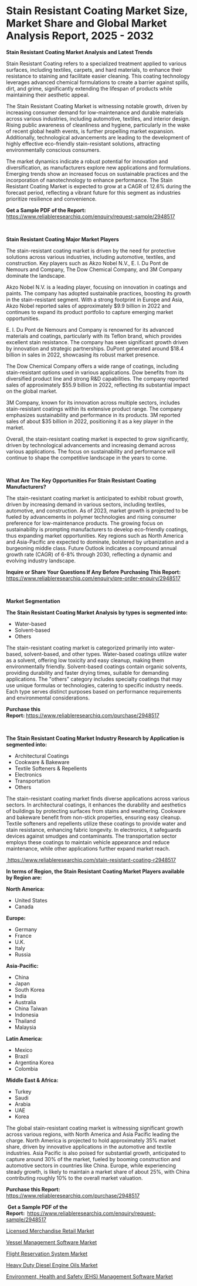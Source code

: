 <p><h1>Stain Resistant Coating Market Size, Market Share and Global Market Analysis Report, 2025 - 2032</h1></p><p><strong>Stain Resistant Coating Market Analysis and Latest Trends</strong></p>
<p><p>Stain Resistant Coating refers to a specialized treatment applied to various surfaces, including textiles, carpets, and hard materials, to enhance their resistance to staining and facilitate easier cleaning. This coating technology leverages advanced chemical formulations to create a barrier against spills, dirt, and grime, significantly extending the lifespan of products while maintaining their aesthetic appeal.</p><p>The Stain Resistant Coating Market is witnessing notable growth, driven by increasing consumer demand for low-maintenance and durable materials across various industries, including automotive, textiles, and interior design. Rising public awareness of cleanliness and hygiene, particularly in the wake of recent global health events, is further propelling market expansion. Additionally, technological advancements are leading to the development of highly effective eco-friendly stain-resistant solutions, attracting environmentally conscious consumers.</p><p>The market dynamics indicate a robust potential for innovation and diversification, as manufacturers explore new applications and formulations. Emerging trends show an increased focus on sustainable practices and the incorporation of nanotechnology to enhance performance. The Stain Resistant Coating Market is expected to grow at a CAGR of 12.6% during the forecast period, reflecting a vibrant future for this segment as industries prioritize resilience and convenience.</p></p>
<p><strong>Get a Sample PDF of the Report:&nbsp;</strong> <a href="https://www.reliableresearchiq.com/enquiry/request-sample/2948517?utm_campaign=1082&utm_medium=2&utm_source=Github&utm_content=ia&utm_term=12032025&utm_id=stain-resistant-coating">https://www.reliableresearchiq.com/enquiry/request-sample/2948517</a></p>
<p>&nbsp;</p>
<p><strong>Stain Resistant Coating Major Market Players</strong></p>
<p><p>The stain-resistant coating market is driven by the need for protective solutions across various industries, including automotive, textiles, and construction. Key players such as Akzo Nobel N.V., E. I. Du Pont de Nemours and Company, The Dow Chemical Company, and 3M Company dominate the landscape.</p><p>Akzo Nobel N.V. is a leading player, focusing on innovation in coatings and paints. The company has adopted sustainable practices, boosting its growth in the stain-resistant segment. With a strong footprint in Europe and Asia, Akzo Nobel reported sales of approximately $9.9 billion in 2022 and continues to expand its product portfolio to capture emerging market opportunities.</p><p>E. I. Du Pont de Nemours and Company is renowned for its advanced materials and coatings, particularly with its Teflon brand, which provides excellent stain resistance. The company has seen significant growth driven by innovation and strategic partnerships. DuPont generated around $18.4 billion in sales in 2022, showcasing its robust market presence.</p><p>The Dow Chemical Company offers a wide range of coatings, including stain-resistant options used in various applications. Dow benefits from its diversified product line and strong R&D capabilities. The company reported sales of approximately $55.9 billion in 2022, reflecting its substantial impact on the global market.</p><p>3M Company, known for its innovation across multiple sectors, includes stain-resistant coatings within its extensive product range. The company emphasizes sustainability and performance in its products. 3M reported sales of about $35 billion in 2022, positioning it as a key player in the market.</p><p>Overall, the stain-resistant coating market is expected to grow significantly, driven by technological advancements and increasing demand across various applications. The focus on sustainability and performance will continue to shape the competitive landscape in the years to come.</p></p>
<p>&nbsp;</p>
<p><strong>What Are The Key Opportunities For Stain Resistant Coating Manufacturers?</strong></p>
<p><p>The stain-resistant coating market is anticipated to exhibit robust growth, driven by increasing demand in various sectors, including textiles, automotive, and construction. As of 2023, market growth is projected to be fueled by advancements in polymer technologies and rising consumer preference for low-maintenance products. The growing focus on sustainability is prompting manufacturers to develop eco-friendly coatings, thus expanding market opportunities. Key regions such as North America and Asia-Pacific are expected to dominate, bolstered by urbanization and a burgeoning middle class. Future Outlook indicates a compound annual growth rate (CAGR) of 6-8% through 2030, reflecting a dynamic and evolving industry landscape.</p></p>
<p><strong>Inquire or Share Your Questions If Any Before Purchasing This Report:</strong> <a href="https://www.reliableresearchiq.com/enquiry/pre-order-enquiry/2948517?utm_campaign=1082&utm_medium=2&utm_source=Github&utm_content=ia&utm_term=12032025&utm_id=stain-resistant-coating">https://www.reliableresearchiq.com/enquiry/pre-order-enquiry/2948517</a></p>
<p>&nbsp;</p>
<p><strong>Market Segmentation</strong></p>
<p><strong>The Stain Resistant Coating Market Analysis by types is segmented into:</strong></p>
<p><ul><li>Water-based</li><li>Solvent-based</li><li>Others</li></ul></p>
<p><p>The stain-resistant coating market is categorized primarily into water-based, solvent-based, and other types. Water-based coatings utilize water as a solvent, offering low toxicity and easy cleanup, making them environmentally friendly. Solvent-based coatings contain organic solvents, providing durability and faster drying times, suitable for demanding applications. The "others" category includes specialty coatings that may use unique formulas or technologies, catering to specific industry needs. Each type serves distinct purposes based on performance requirements and environmental considerations.</p></p>
<p><strong>Purchase this Report:&nbsp;</strong><a href="https://www.reliableresearchiq.com/purchase/2948517?utm_campaign=1082&utm_medium=2&utm_source=Github&utm_content=ia&utm_term=12032025&utm_id=stain-resistant-coating">https://www.reliableresearchiq.com/purchase/2948517</a></p>
<p>&nbsp;</p>
<p><strong>The Stain Resistant Coating Market Industry Research by Application is segmented into:</strong></p>
<p><ul><li>Architectural Coatings</li><li>Cookware & Bakeware</li><li>Textile Softeners & Repellents</li><li>Electronics</li><li>Transportation</li><li>Others</li></ul></p>
<p><p>The stain-resistant coating market finds diverse applications across various sectors. In architectural coatings, it enhances the durability and aesthetics of buildings by protecting surfaces from stains and weathering. Cookware and bakeware benefit from non-stick properties, ensuring easy cleanup. Textile softeners and repellents utilize these coatings to provide water and stain resistance, enhancing fabric longevity. In electronics, it safeguards devices against smudges and contaminants. The transportation sector employs these coatings to maintain vehicle appearance and reduce maintenance, while other applications further expand market reach.</p></p>
<p><a href="https://www.reliableresearchiq.com/stain-resistant-coating-r2948517?utm_campaign=1082&utm_medium=2&utm_source=Github&utm_content=ia&utm_term=12032025&utm_id=stain-resistant-coating">&nbsp;https://www.reliableresearchiq.com/stain-resistant-coating-r2948517</a></p>
<p><strong>In terms of Region, the Stain Resistant Coating Market Players available by Region are:</strong></p>
<p>
    <p> <strong> North America: </strong>
        <ul>
            <li>United States</li>
            <li>Canada</li>
        </ul>
        </p> 
    <p> <strong> Europe: </strong>
        <ul>
            <li>Germany</li>
            <li>France</li>
            <li>U.K.</li>
            <li>Italy</li>
            <li>Russia</li>
        </ul>
        </p> 
    <p> <strong> Asia-Pacific: </strong>
        <ul>
            <li>China</li>
            <li>Japan</li>
            <li>South Korea</li>
            <li>India</li>
            <li>Australia</li>
            <li>China Taiwan</li>
            <li>Indonesia</li>
            <li>Thailand</li>
            <li>Malaysia</li>
        </ul>
        </p> 
    <p> <strong> Latin America: </strong>
        <ul>
            <li>Mexico</li>
            <li>Brazil</li>
            <li>Argentina Korea</li>
            <li>Colombia</li>
        </ul>
        </p> 
    <p> <strong> Middle East & Africa: </strong>
        <ul>
            <li>Turkey</li>
            <li>Saudi</li>
            <li>Arabia</li>
            <li>UAE</li>
            <li>Korea</li>
        </ul>
    </p>
    </p>
<p><p>The global stain-resistant coating market is witnessing significant growth across various regions, with North America and Asia Pacific leading the charge. North America is projected to hold approximately 35% market share, driven by innovative applications in the automotive and textile industries. Asia Pacific is also poised for substantial growth, anticipated to capture around 30% of the market, fueled by booming construction and automotive sectors in countries like China. Europe, while experiencing steady growth, is likely to maintain a market share of about 25%, with China contributing roughly 10% to the overall market valuation.</p></p>
<p><strong>Purchase this Report: </strong><a href="https://www.reliableresearchiq.com/purchase/2948517?utm_campaign=1082&utm_medium=2&utm_source=Github&utm_content=ia&utm_term=12032025&utm_id=stain-resistant-coating">https://www.reliableresearchiq.com/purchase/2948517</a></p>
<p>&nbsp;<strong>Get a Sample PDF of the Report:&nbsp;&nbsp;</strong><a href="https://www.reliableresearchiq.com/enquiry/request-sample/2948517?utm_campaign=1082&utm_medium=2&utm_source=Github&utm_content=ia&utm_term=12032025&utm_id=stain-resistant-coating">https://www.reliableresearchiq.com/enquiry/request-sample/2948517</a></p>
<p><strong></strong></p>
<p><p><a href="https://github.com/vjorelaclliv/Market-Research-Report-List-1/blob/main/licensed-merchandise-retail-market.md?utm_campaign=1082&utm_medium=2&utm_source=Github&utm_content=ia&utm_term=12032025&utm_id=stain-resistant-coating">Licensed Merchandise Retail Market</a></p><p><a href="https://github.com/techerghalim/Market-Research-Report-List-1/blob/main/vessel-management-software-market.md?utm_campaign=1082&utm_medium=2&utm_source=Github&utm_content=ia&utm_term=12032025&utm_id=stain-resistant-coating">Vessel Management Software Market</a></p><p><a href="https://github.com/janraimondo83/Market-Research-Report-List-1/blob/main/flight-reservation-system-market.md?utm_campaign=1082&utm_medium=2&utm_source=Github&utm_content=ia&utm_term=12032025&utm_id=stain-resistant-coating">Flight Reservation System Market</a></p><p><a href="https://github.com/djembashote/Market-Research-Report-List-1/blob/main/heavy-duty-diesel-engine-oils-market.md?utm_campaign=1082&utm_medium=2&utm_source=Github&utm_content=ia&utm_term=12032025&utm_id=stain-resistant-coating">Heavy Duty Diesel Engine Oils Market</a></p><p><a href="https://github.com/kbollin866/Market-Research-Report-List-1/blob/main/environment-health-and-safety-ehs-management-software-market.md?utm_campaign=1082&utm_medium=2&utm_source=Github&utm_content=ia&utm_term=12032025&utm_id=stain-resistant-coating">Environment, Health and Safety (EHS) Management Software Market</a></p></p>